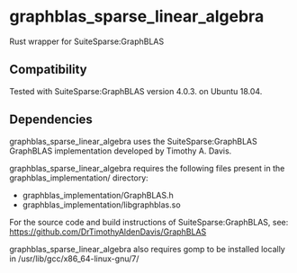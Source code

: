 # graphblas_sparse_linear_algebra
Rust wrapper for SuiteSparse:GraphBLAS

## Compatibility
Tested with SuiteSparse:GraphBLAS version 4.0.3. on Ubuntu 18.04.

## Dependencies
graphblas_sparse_linear_algebra uses the SuiteSparse:GraphBLAS GraphBLAS implementation developed by Timothy A. Davis.

graphblas_sparse_linear_algebra requires the following files present in the graphblas_implementation/ directory:
- graphblas_implementation/GraphBLAS.h
- graphblas_implementation/libgraphblas.so

For the source code and build instructions of SuiteSparse:GraphBLAS, see: https://github.com/DrTimothyAldenDavis/GraphBLAS

graphblas_sparse_linear_algebra also requires gomp to be installed locally in /usr/lib/gcc/x86_64-linux-gnu/7/
